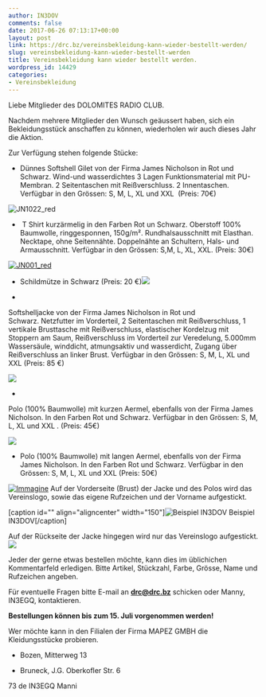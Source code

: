 ```yaml
---
author: IN3DOV
comments: false
date: 2017-06-26 07:13:17+00:00
layout: post
link: https://drc.bz/vereinsbekleidung-kann-wieder-bestellt-werden/
slug: vereinsbekleidung-kann-wieder-bestellt-werden
title: Vereinsbekleidung kann wieder bestellt werden.
wordpress_id: 14429
categories:
- Vereinsbekleidung
---
```


Liebe Mitglieder des DOLOMITES RADIO CLUB.


Nachdem mehrere Mitglieder den Wunsch geäussert haben, sich ein Bekleidungsstück anschaffen zu können, wiederholen wir auch dieses Jahr die Aktion.




Zur Verfügung stehen folgende Stücke:






 	
  * Dünnes Softshell Gilet von der Firma James Nicholson in Rot und Schwarz. Wind-und wasserdichtes 3 Lagen Funktionsmaterial mit PU-Membran. 2 Seitentaschen mit Reißverschluss. 2 Innentaschen. Verfügbar in den Grössen: S, M, L, XL und XXL  (Preis: 70€)


![JN1022_red](https://drc.bz/wp-content/uploads/2016/04/JN1022_red-185x300.jpg)



 	
  *  T Shirt kurzärmelig in den Farben Rot un Schwarz. Oberstoff 100% Baumwolle, ringgesponnen, 150g/m². Rundhalsausschnitt mit Elasthan. Necktape, ohne Seitennähte. Doppelnähte an Schultern, Hals- und Armausschnitt. Verfügbar in den Grössen: S,M, L, XL, XXL. (Preis: 30€)


[![JN001_red](https://drc.bz/wp-content/uploads/2016/04/JN001_red-150x150.jpg)](https://drc.bz/wp-content/uploads/2016/04/JN001_red.jpg)



 	
  * Schildmütze in Schwarz (Preis: 20 €)![](https://drc.bz/wp-content/uploads/2010/04/kappl1-300x225.jpg)

 	
  * 


Softshelljacke von der Firma James Nicholson in Rot und Schwarz. Netzfutter im Vorderteil, 2 Seitentaschen mit Reißverschluss, 1 vertikale Brusttasche mit Reißverschluss, elastischer Kordelzug mit Stoppern am Saum, Reißverschluss im Vorderteil zur Veredelung, 5.000mm Wassersäule, winddicht, atmungsaktiv und wasserdicht, Zugang über Reißverschluss an linker Brust. Verfügbar in den Grössen: S, M, L, XL und XXL (Preis: 85 €)



![](https://drc.bz/wp-content/uploads/2010/04/Beide-Jacken.bmp)



 	
  * 


Polo (100% Baumwolle) mit kurzen Aermel, ebenfalls von der Firma James Nicholson. In den Farben Rot und Schwarz. Verfügbar in den Grössen: S, M, L, XL und XXL . (Preis: 45€)



![](https://drc.bz/wp-content/uploads/2010/04/beide-polo2.jpg)



 	
  * Polo (100% Baumwolle) mit langen Aermel, ebenfalls von der Firma James Nicholson. In den Farben Rot und Schwarz. Verfügbar in den Grössen: S, M, L, XL und XXL (Preis: 50€)


[![Immagine](https://drc.bz/wp-content/uploads/2014/08/Immagine-279x300.jpg)](https://drc.bz/wp-content/uploads/2014/08/Immagine.jpg) Auf der Vorderseite (Brust) der Jacke und des Polos wird das Vereinslogo, sowie das eigene Rufzeichen und der Vorname aufgestickt.






 	

[caption id="" align="aligncenter" width="150"]![Beispiel IN3DOV](https://drc.bz/wp-content/uploads/2010/04/02042010-150x150.jpg) Beispiel IN3DOV[/caption]





Auf der Rückseite der Jacke hingegen wird nur das Vereinslogo aufgestickt. ![](https://drc.bz/wp-content/uploads/2010/04/02042010001.jpg)


Jeder der gerne etwas bestellen möchte, kann dies im üblichichen Kommentarfeld erledigen. Bitte Artikel, Stückzahl, Farbe, Grösse, Name und Rufzeichen angeben.




Für eventuelle Fragen bitte E-mail an [**drc@drc.bz**](mailto:drc@drc.bz) schicken oder Manny, IN3EGQ, kontaktieren.




**Bestellungen können bis zum 15. Juli vorgenommen werden!**


Wer möchte kann in den Filialen der Firma MAPEZ GMBH die Kleidungsstücke probieren.



 	
  * Bozen, Mitterweg 13

 	
  * Bruneck, J.G. Oberkofler Str. 6


73 de IN3EGQ Manni
